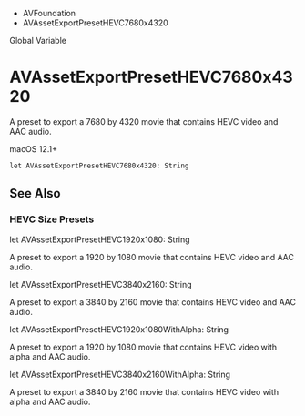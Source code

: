

- AVFoundation
-  AVAssetExportPresetHEVC7680x4320 

Global Variable

# AVAssetExportPresetHEVC7680x4320

A preset to export a 7680 by 4320 movie that contains HEVC video and AAC audio.

macOS 12.1+

``` source
let AVAssetExportPresetHEVC7680x4320: String
```

## See Also

### HEVC Size Presets

let AVAssetExportPresetHEVC1920x1080: String

A preset to export a 1920 by 1080 movie that contains HEVC video and AAC audio.

let AVAssetExportPresetHEVC3840x2160: String

A preset to export a 3840 by 2160 movie that contains HEVC video and AAC audio.

let AVAssetExportPresetHEVC1920x1080WithAlpha: String

A preset to export a 1920 by 1080 movie that contains HEVC video with alpha and AAC audio.

let AVAssetExportPresetHEVC3840x2160WithAlpha: String

A preset to export a 3840 by 2160 movie that contains HEVC video with alpha and AAC audio.

